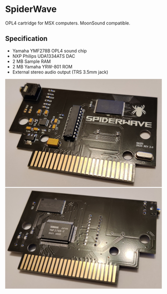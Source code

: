 # SpiderWave
OPL4 cartridge for MSX computers. MoonSound compatible. 

## Specification

* Yamaha YMF278B OPL4 sound chip 
* NXP Philips UDA1334ATS DAC
* 2 MB Sample RAM
* 2 MB Yamaha YRW-801 ROM 
* External stereo audio output (TRS 3.5mm jack)  

![SpiderWave](/photos/spiderwave01.jpg)
![SpiderWave](/photos/spiderwave02.jpg)

